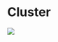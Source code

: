 # Cluster
![](https://docs.google.com/presentation/d/1l9AVPg8IwYVxvzwQCr7cK2L7B5xo6FXmECbxoZkl2Zw/edit?usp=sharing)
